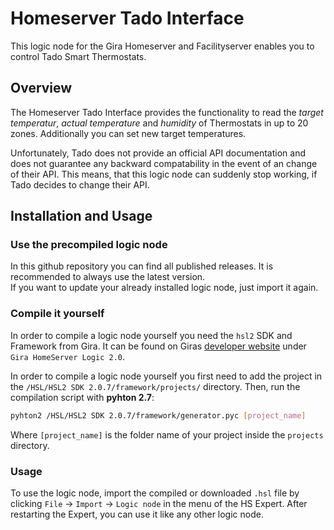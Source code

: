 # Homeserver Tado Interface

This logic node for the Gira Homeserver and Facilityserver enables you to control Tado Smart Thermostats. 

## Overview

The Homeserver Tado Interface provides the functionality to read the *target temperatur*, *actual temperature* and *humidity* of Thermostats in up to 20 zones. Additionally you can set new target temperatures.

Unfortunately, Tado does not provide an official API documentation and does not guarantee any backward compatability in the event of an change of their API. This means, that this logic node can suddenly stop working, if Tado decides to change their API.

## Installation and Usage

### Use the precompiled logic node

In this github repository you can find all published releases. It is recommended to always use the latest version. \
If you want to update your already installed logic node, just import it again.

### Compile it yourself

In order to compile a logic node yourself you need the `hsl2` SDK and Framework from Gira. It can be found on Giras [developer website](https://partner.gira.com/en/service/software-tools/developer.html) under `Gira HomeServer Logic 2.0`.

In order to compile a logic node yourself you first need to add the project in the `/HSL/HSL2 SDK 2.0.7/framework/projects/` directory. Then, run the compilation script with **pyhton 2.7**:
```sh
pyhton2 /HSL/HSL2 SDK 2.0.7/framework/generator.pyc [project_name]
```
Where `[project_name]` is the folder name of your project inside the `projects` directory.

### Usage

To use the logic node, import the compiled or downloaded `.hsl` file by clicking `File` -> `Import` -> `Logic node` in the menu of the HS Expert. After restarting the Expert, you can use it like any other logic node.